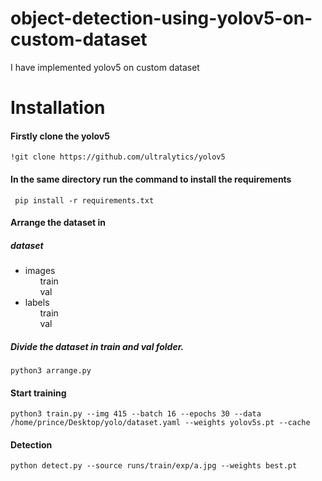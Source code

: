 # object-detection-using-yolov5-on-custom-dataset
I have implemented yolov5 on custom dataset

# Installation
#### Firstly clone the yolov5 
``` !git clone https://github.com/ultralytics/yolov5 ```
#### In the same directory run the command to install the requirements
``` pip install -r requirements.txt```
#### Arrange the dataset in
##### dataset
* images <br>
&nbsp;&nbsp;&nbsp;&nbsp;&nbsp; train <br>
&nbsp;&nbsp;&nbsp;&nbsp;&nbsp; val
* labels <br>
&nbsp;&nbsp;&nbsp;&nbsp;&nbsp; train <br>
&nbsp;&nbsp;&nbsp;&nbsp;&nbsp; val

##### Divide the dataset in train and val folder. 
```
python3 arrange.py

```
#### Start training
```
python3 train.py --img 415 --batch 16 --epochs 30 --data /home/prince/Desktop/yolo/dataset.yaml --weights yolov5s.pt --cache

```
#### Detection
```
python detect.py --source runs/train/exp/a.jpg --weights best.pt
```
